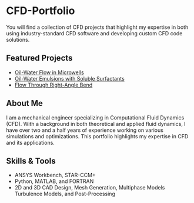 # CFD-Portfolio

You will find a collection of CFD projects that highlight my expertise in both using industry-standard CFD software and developing custom CFD code solutions.

## Featured Projects
- [Oil-Water Flow in Microwells](Projects/Project1_Oil-Water_Flow_in_Microwells)
- [Oil-Water Emulsions with Soluble Surfactants](Projects/Project2_Oil-Water_Emulsions_with_Soluble_Surfactants)
- [Flow Through Right-Angle Bend](Projects/Project3_Flow_Through_Right-Angle_Bend)
  
## About Me
I am a mechanical engineer specializing in Computational Fluid Dynamics (CFD). With a background in both theoretical and applied fluid dynamics, I have over two and a half years of experience working on various simulations and optimizations. This portfolio highlights my expertise in CFD and its applications.

## Skills & Tools
- ANSYS Workbench, STAR-CCM+
- Python, MATLAB, and FORTRAN
- 2D and 3D CAD Design, Mesh Generation, Multiphase Models Turbulence Models, and Post-Processing
